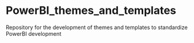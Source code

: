 # PowerBI_themes_and_templates
Repository for the development of themes and templates to standardize PowerBI development
